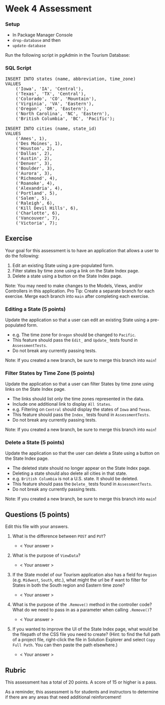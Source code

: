 # Week 4 Assessment

### Setup
* In Package Manager Console
* `drop-database` and then
* `update-database`

Run the following script in pgAdmin in the Tourism Database:
<section class="answer">
<h3>SQL Script</h3>

<pre>
INSERT INTO states (name, abbreviation, time_zone)
VALUES 
	('Iowa', 'IA', 'Central'),
	('Texas', 'TX', 'Central'),
	('Colorado', 'CO', 'Mountain'),
	('Virginia', 'VA', 'Eastern'),
	('Oregon', 'OR', 'Eastern'),
	('North Carolina', 'NC', 'Eastern'),
	('British Columbia', 'BC', 'Pacific');

INSERT INTO cities (name, state_id)
VALUES 
	('Ames', 1),
	('Des Moines', 1),
	('Houston', 2),
	('Dallas', 2),
	('Austin', 2),
	('Denver', 3),
	('Boulder', 3),
	('Aurora', 3),
	('Richmond', 4),
	('Roanoke', 4),
	('Alexandria', 4),
	('Portland', 5),
	('Salem', 5),
	('Raleigh', 6),
	('Kill Devil Hills', 6),
	('Charlotte', 6),
	('Vancouver', 7),
	('Victoria', 7);
</pre>

</section>

## Exercise

Your goal for this assessment is to have an application that allows a user to do the following:
1. Edit an existing State using a pre-populated form.
1. Filter states by time zone using a link on the State Index page.
1. Delete a state using a button on the State Index page.

Note: You may need to make changes to the Models, Views, and/or Controllers in this application.
Pro Tip: Create a separate branch for each exercise. Merge each branch into `main` after completing each exercise.

### Editing a State (5 points)

Update the application so that a user can edit an existing State using a pre-populated form.
* e.g. The time zone for `Oregon` should be changed to `Pacific`.
* This feature should pass the `Edit_` and `Update_` tests found in `AssessmentTests`.
* Do not break any currently passing tests.

Note: If you created a new branch, be sure to merge this branch into `main`!

### Filter States by Time Zone (5 points)

Update the application so that a user can filter States by time zone using links on the State Index page.
* The links should list only the time zones represented in the data.
* Include one additional link to display `All States`.
* e.g. Filtering on `Central` should display the states of `Iowa` and `Texas`.
* This feature should pass the `Index_` tests found in `AssessmentTests`.
* Do not break any currently passing tests.

Note: If you created a new branch, be sure to merge this branch into `main`!

### Delete a State (5 points)

Update the application so that the user can delete a State using a button on the State Index page.
* The deleted state should no longer appear on the State Index page.
* Deleting a state should also delete all cities in that state.
* e.g. `British Columbia` is not a U.S. state. It should be deleted.
* This feature should pass the `Delete_` tests found in `AssessmentTests`.
* Do not break any currently passing tests.

Note: If you created a new branch, be sure to merge this branch into `main`!

## Questions (5 points)

Edit this file with your answers.

1. What is the difference between `POST` and `PUT`?
	* < Your answer >  

2. What is the purpose of `ViewData`?
	* < Your answer >  

3. If the State model of our Tourism application also has a field for `Region` (e.g. `Midwest`, `South`, etc.), what might the url be if want to filter for States in both the South region and Eastern time zone?
	* < Your answer >  

4. What is the purpose of the `.Remove()` method in the controller code? What do we need to pass in as a parameter when calling `.Remove()`?
	* < Your answer >  

5. If you wanted to improve the UI of the State Index page, what would be the filepath of the CSS file you need to create? (Hint: to find the full path of a project file, right-click the file in Solution Explorer and select `Copy Full Path`. You can then paste the path elsewhere.)
	* < Your answer >  

## Rubric

This assessment has a total of 20 points.  A score of 15 or higher is a pass.

As a reminder, this assessment is for students and instructors to determine if there are any areas that need additional reinforcement!
